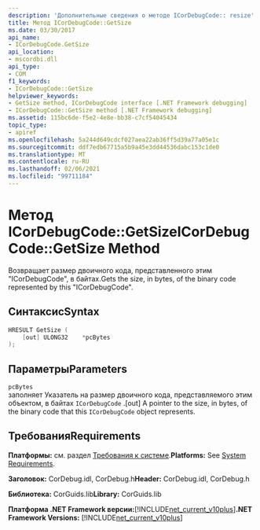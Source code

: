 ```yaml
---
description: 'Дополнительные сведения о методе ICorDebugCode:: resize'
title: Метод ICorDebugCode::GetSize
ms.date: 03/30/2017
api_name:
- ICorDebugCode.GetSize
api_location:
- mscordbi.dll
api_type:
- COM
f1_keywords:
- ICorDebugCode::GetSize
helpviewer_keywords:
- GetSize method, ICorDebugCode interface [.NET Framework debugging]
- ICorDebugCode::GetSize method [.NET Framework debugging]
ms.assetid: 115bc6de-f5e2-4e8e-bb38-c7cf54045434
topic_type:
- apiref
ms.openlocfilehash: 5a244d649cdcf027aea22ab36ff5d39a77a05e1c
ms.sourcegitcommit: ddf7edb67715a5b9a45e3dd44536dabc153c1de0
ms.translationtype: MT
ms.contentlocale: ru-RU
ms.lasthandoff: 02/06/2021
ms.locfileid: "99711184"
---
```

# <a name="icordebugcodegetsize-method"></a><span data-ttu-id="a714a-103">Метод ICorDebugCode::GetSize</span><span class="sxs-lookup"><span data-stu-id="a714a-103">ICorDebugCode::GetSize Method</span></span>

<span data-ttu-id="a714a-104">Возвращает размер двоичного кода, представленного этим "ICorDebugCode", в байтах.</span><span class="sxs-lookup"><span data-stu-id="a714a-104">Gets the size, in bytes, of the binary code represented by this "ICorDebugCode".</span></span>

## <a name="syntax"></a><span data-ttu-id="a714a-105">Синтаксис</span><span class="sxs-lookup"><span data-stu-id="a714a-105">Syntax</span></span>

```cpp
HRESULT GetSize (
    [out] ULONG32    *pcBytes
);
```

## <a name="parameters"></a><span data-ttu-id="a714a-106">Параметры</span><span class="sxs-lookup"><span data-stu-id="a714a-106">Parameters</span></span>

`pcBytes`  
<span data-ttu-id="a714a-107">заполняет Указатель на размер двоичного кода, представляемого этим объектом, в байтах `ICorDebugCode` .</span><span class="sxs-lookup"><span data-stu-id="a714a-107">[out] A pointer to the size, in bytes, of the binary code that this `ICorDebugCode` object represents.</span></span>

## <a name="requirements"></a><span data-ttu-id="a714a-108">Требования</span><span class="sxs-lookup"><span data-stu-id="a714a-108">Requirements</span></span>

<span data-ttu-id="a714a-109">**Платформы:** см. раздел [Требования к системе](../../get-started/system-requirements.md).</span><span class="sxs-lookup"><span data-stu-id="a714a-109">**Platforms:** See [System Requirements](../../get-started/system-requirements.md).</span></span>

<span data-ttu-id="a714a-110">**Заголовок:** CorDebug.idl, CorDebug.h</span><span class="sxs-lookup"><span data-stu-id="a714a-110">**Header:** CorDebug.idl, CorDebug.h</span></span>

<span data-ttu-id="a714a-111">**Библиотека:** CorGuids.lib</span><span class="sxs-lookup"><span data-stu-id="a714a-111">**Library:** CorGuids.lib</span></span>

<span data-ttu-id="a714a-112">**Платформа .NET Framework версии:**[!INCLUDE[net_current_v10plus](../../../../includes/net-current-v10plus-md.md)]</span><span class="sxs-lookup"><span data-stu-id="a714a-112">**.NET Framework Versions:** [!INCLUDE[net_current_v10plus](../../../../includes/net-current-v10plus-md.md)]</span></span>
